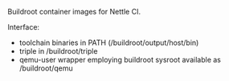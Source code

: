 Buildroot container images for Nettle CI.

Interface:
- toolchain binaries in PATH (/buildroot/output/host/bin)
- triple in /buildroot/triple
- qemu-user wrapper employing buildroot sysroot available as /buildroot/qemu
